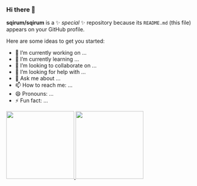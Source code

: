 ### Hi there 👋

**sqirum/sqirum** is a ✨ _special_ ✨ repository because its `README.md` (this file) appears on your GitHub profile.

Here are some ideas to get you started:

- 🔭 I’m currently working on ...
- 🌱 I’m currently learning ...
- 👯 I’m looking to collaborate on ...
- 🤔 I’m looking for help with ...
- 💬 Ask me about ...
- 📫 How to reach me: ...
- 😄 Pronouns: ...
- ⚡ Fun fact: ...

<a href="https://github.com/sqirum">
<img height="180em" src="https://github-readme-stats.vercel.app/api?username=sqirum&show_icons=true&theme=panda&include_all_commits=true&count_private=true">
<img height="180em" src="https://github-readme-stats.vercel.app/api/top-langs/?username=sqirum&layout=compact&langs_count=7&theme=panda">
</a>

<!--
[![sqirum's GitHub stats](https://github-readme-stats.vercel.app/api?username=sqirum&count_private=true&show_icons=true&theme=panda)
](https://github.com/sqirum/github-readme-stats)
[![Top Langs](https://github-readme-stats.vercel.app/api/top-langs/?username=sqirum&layout=compact)](https://github.com/sqirum/github-readme-stats)

-->
